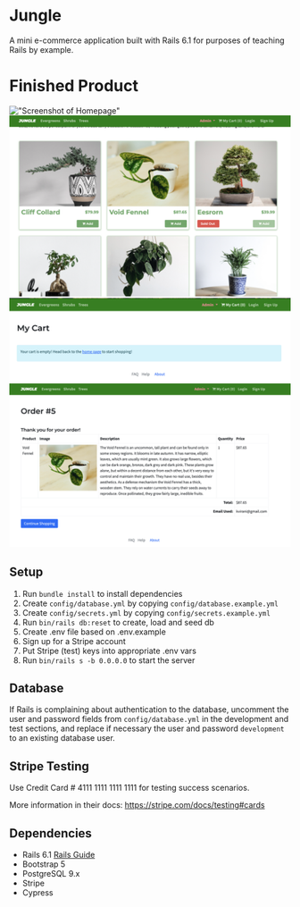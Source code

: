 # Jungle

A mini e-commerce application built with Rails 6.1 for purposes of teaching Rails by example.

# Finished Product
!["Screenshot of Homepage"](https://github.com/klemaire23/Jungle/blob/master/app/assets/images/Jungle-homepage.png?raw=true)
!["Screenshot of Products on Homepage"](https://github.com/klemaire23/Jungle/blob/master/app/assets/images/Jungle-products.png?raw=true)
!["Screenshot of Empty Cart"](https://github.com/klemaire23/Jungle/blob/master/app/assets/images/Jungle-empty-cart.png?raw=true)
!["Screenshot of Completed Order"](https://github.com/klemaire23/Jungle/blob/master/app/assets/images/Jungle-order.png?raw=true)

## Setup

1. Run `bundle install` to install dependencies
2. Create `config/database.yml` by copying `config/database.example.yml`
3. Create `config/secrets.yml` by copying `config/secrets.example.yml`
4. Run `bin/rails db:reset` to create, load and seed db
5. Create .env file based on .env.example
6. Sign up for a Stripe account
7. Put Stripe (test) keys into appropriate .env vars
8. Run `bin/rails s -b 0.0.0.0` to start the server

## Database

If Rails is complaining about authentication to the database, uncomment the user and password fields from `config/database.yml` in the development and test sections, and replace if necessary the user and password `development` to an existing database user.

## Stripe Testing

Use Credit Card # 4111 1111 1111 1111 for testing success scenarios.

More information in their docs: <https://stripe.com/docs/testing#cards>

## Dependencies

- Rails 6.1 [Rails Guide](http://guides.rubyonrails.org/v6.1/)
- Bootstrap 5
- PostgreSQL 9.x
- Stripe
- Cypress
